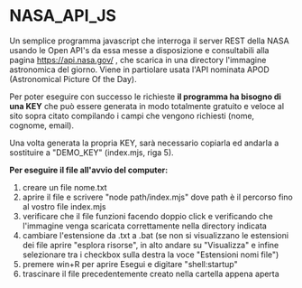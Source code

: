 # NASA_API_JS
Un semplice programma javascript che interroga il server REST della NASA usando le Open API's da essa messe a disposizione e consultabili alla pagina
https://api.nasa.gov/ , che scarica in una directory l'immagine astronomica del giorno. Viene in partiolare usata l'API nominata APOD (Astronomical Picture Of the Day).

Per poter eseguire con successo le richieste <b>il programma ha bisogno di una KEY</b> che può essere generata in modo totalmente gratuito e veloce al sito sopra citato compilando i campi che vengono richiesti (nome, cognome, email).

Una volta generata la propria KEY, sarà necessario copiarla ed andarla a sostituire a "DEMO_KEY" (index.mjs, riga 5).

<b>Per eseguire il file all'avvio del computer:</b>

1) creare un file nome.txt
2) aprire il file e scrivere "node path/index.mjs" dove path è il percorso fino al vostro file index.mjs
3) verificare che il file funzioni facendo doppio click e verificando che l'immagine venga scaricata correttamente nella directory indicata
4) cambiare l'estensione da .txt a .bat (se non si visualizzano le estensioni dei file aprire "esplora risorse", in alto andare su "Visualizza" e infine selezionare tra i checkbox sulla destra la voce "Estensioni nomi file")
5) premere win+R per aprire Esegui e digitare "shell:startup"
6) trascinare il file precedentemente creato nella cartella appena aperta
